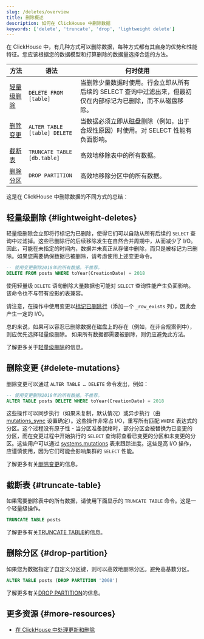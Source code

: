 ```yaml
---
slug: /deletes/overview
title: 删除概述
description: 如何在 ClickHouse 中删除数据
keywords: ['delete', 'truncate', 'drop', 'lightweight delete']
---
```


在 ClickHouse 中，有几种方式可以删除数据，每种方式都有其自身的优势和性能特征。您应该根据您的数据模型和打算删除的数据量选择合适的方法。

| 方法 | 语法 | 何时使用 |
| --- | --- | --- |
| [轻量级删除](/guides/developer/lightweight-delete) | `DELETE FROM [table]` | 当删除少量数据时使用。行会立即从所有后续的 SELECT 查询中过滤出来，但最初仅在内部标记为已删除，而不从磁盘移除。 |
| [删除变更](/sql-reference/statements/alter/delete) | `ALTER TABLE [table] DELETE` | 当数据必须立即从磁盘删除（例如，出于合规性原因）时使用。对 SELECT 性能有负面影响。 |
| [截断表](/sql-reference/statements/truncate) | `TRUNCATE TABLE [db.table]` | 高效地移除表中的所有数据。 |
| [删除分区](/sql-reference/statements/alter/partition#drop-partitionpart) | `DROP PARTITION` | 高效地移除分区中的所有数据。 |

这是在 ClickHouse 中删除数据的不同方式的总结：

## 轻量级删除 {#lightweight-deletes}

轻量级删除会立即将行标记为已删除，使得它们可以自动从所有后续的 `SELECT` 查询中过滤掉。这些已删除行的后续移除发生在自然合并周期中，从而减少了 I/O。因此，可能在未指定的时间内，数据并未真正从存储中删除，而只是被标记为已删除。如果您需要确保数据已被删除，请考虑使用上述变更命令。

```sql
-- 使用变更删除2018年的所有数据。不推荐。
DELETE FROM posts WHERE toYear(CreationDate) = 2018
```

使用轻量级 `DELETE` 语句删除大量数据也可能对 `SELECT` 查询性能产生负面影响。该命令也不与带有投影的表兼容。

请注意，在操作中使用变更以[标记已删除行](/sql-reference/statements/delete#how-lightweight-deletes-work-internally-in-clickhouse)（添加一个 `_row_exists` 列），因此会产生一定的 I/O。

总的来说，如果可以容忍已删除数据在磁盘上的存在（例如，在非合规案例中），则应优先选择轻量级删除。 如果所有数据都需要被删除，则仍应避免此方法。

了解更多关于[轻量级删除](/guides/developer/lightweight-delete)的信息。

## 删除变更 {#delete-mutations}

删除变更可以通过 `ALTER TABLE … DELETE` 命令发出，例如：

```sql
-- 使用变更删除2018年的所有数据。不推荐。
ALTER TABLE posts DELETE WHERE toYear(CreationDate) = 2018
```

这些操作可以同步执行（如果未复制，默认情况）或异步执行（由 [mutations_sync](/operations/settings/settings#mutations_sync) 设置确定）。这些操作非常占 I/O，重写所有匹配 `WHERE` 表达式的分区。这个过程没有原子性 - 当分区准备就绪时，部分分区会被替换为已变更的分区，而在变更过程中开始执行的 `SELECT` 查询将查看已变更的分区和未变更的分区。这些用户可以通过 [systems.mutations](/operations/system-tables/mutations#monitoring-mutations) 表来跟踪进度。这些是高 I/O 操作，应谨慎使用，因为它们可能会影响集群的 `SELECT` 性能。

了解更多有关[删除变更](/sql-reference/statements/alter/delete)的信息。

## 截断表 {#truncate-table}

如果需要删除表中的所有数据，请使用下面显示的 `TRUNCATE TABLE` 命令。这是一个轻量级操作。

```sql
TRUNCATE TABLE posts
```

了解更多有关[TRUNCATE TABLE](/sql-reference/statements/truncate)的信息。

## 删除分区 {#drop-partition}

如果您为数据指定了自定义分区键，则可以高效地删除分区。避免高基数分区。

```sql
ALTER TABLE posts (DROP PARTITION '2008')
```

了解更多有关[DROP PARTITION](/sql-reference/statements/alter/partition)的信息。

## 更多资源 {#more-resources}

- [在 ClickHouse 中处理更新和删除](https://clickhouse.com/blog/handling-updates-and-deletes-in-clickhouse)
